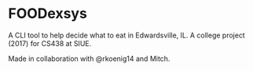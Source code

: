 # FOODexsys

A CLI tool to help decide what to eat in Edwardsville, IL. A college project (2017) for CS438 at SIUE.

Made in collaboration with @rkoenig14 and Mitch.
